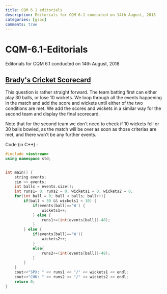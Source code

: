 ```yaml
---
title: CQM 6.1 editorials
description: Editorials for CQM 6.1 conducted on 14th August, 2018
categories: [gsoc]
comments: true
---
```

# CQM-6.1-Editorials
Editorials for CQM 6.1 conducted on 14th August, 2018

## [Brady's Cricket Scorecard](https://www.hackerrank.com/contests/cqm-6-1/challenges/bradys-cricket-scorecard)

This question is rather straight forward. The team batting first can either play 30 balls, or lose 10 wickets. We loop through all the events happening in the match and add the score and wickets until either of the two conditions are met. We add the scores and wickets in a similar way for the second team and display the final scorecard.

Note that for the second team we don't need to check if 10 wickets fell or 30 balls bowled, as the match will be over as soon as those criterias are met, and there won't be any further events. 

Code (in C++) :
````cpp
#include <iostream>
using namespace std;


int main() {
    string events;
    cin >> events;
    int balls = events.size();
    int runs1= 0, runs2 = 0, wickets1 = 0, wickets2 = 0;
    for(int ball = 0; ball < balls; ball++){
        if(ball < 30 && wickets1 < 10) {
            if(events[ball]=='W') {
                wickets1++;
            } else {
                runs1+=(int(events[ball])-48);
            }
        } else {
            if(events[ball]=='W'){
                wickets2++;
            }
            else{
                runs2+=(int(events[ball])-48);
            }
        }
    }
    cout<<"SPX: " << runs1 << "/" << wickets1 << endl;
    cout<<"CHK: " << runs2 << "/" << wickets2 << endl;
    return 0;
}
````
